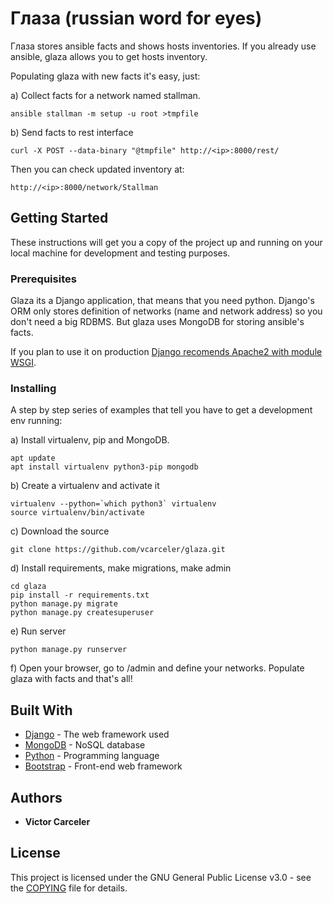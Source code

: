 # Глаза (russian word for eyes)

Глаза stores ansible facts and shows hosts inventories. If you already use ansible, glaza allows you to get hosts inventory.

Populating glaza with new facts it's easy, just:

a) Collect facts for a network named stallman.
```
ansible stallman -m setup -u root >tmpfile
```

b) Send facts to rest interface
```
curl -X POST --data-binary "@tmpfile" http://<ip>:8000/rest/
```

Then you can check updated inventory at:
```
http://<ip>:8000/network/Stallman
```

## Getting Started

These instructions will get you a copy of the project up and running on your local machine for development and testing purposes.

### Prerequisites

Glaza its a Django application, that means that you need python. Django's ORM only stores definition of networks (name and network address) so you don't need a big RDBMS. But glaza uses MongoDB for storing ansible's facts.

If you plan to use it on production [Django recomends Apache2 with module WSGI](https://docs.djangoproject.com/en/1.11/howto/deployment/wsgi/modwsgi/). 


### Installing

A step by step series of examples that tell you have to get a development env running:

a) Install virtualenv, pip and MongoDB.

```
apt update
apt install virtualenv python3-pip mongodb
```
b) Create a virtualenv and activate it

```
virtualenv --python=`which python3` virtualenv
source virtualenv/bin/activate
```

c) Download the source

```
git clone https://github.com/vcarceler/glaza.git
```

d) Install requirements, make migrations, make admin

```
cd glaza
pip install -r requirements.txt
python manage.py migrate
python manage.py createsuperuser
```

e) Run server

```
python manage.py runserver
```

f) Open your browser, go to /admin and define your networks. Populate glaza with facts and that's all!

## Built With

* [Django](https://www.djangoproject.com/) - The web framework used
* [MongoDB](https://www.mongodb.com/) - NoSQL database
* [Python](https://www.python.org/) - Programming language
* [Bootstrap](http://getbootstrap.com/) - Front-end web framework

## Authors

* **Victor Carceler**

## License

This project is licensed under the GNU General Public License v3.0 - see the [COPYING](COPYING) file for details.



